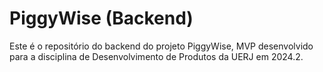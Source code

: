 # PiggyWise (Backend)

Este é o repositório do backend do projeto PiggyWise, MVP desenvolvido para a
disciplina de Desenvolvimento de Produtos da UERJ em 2024.2.
